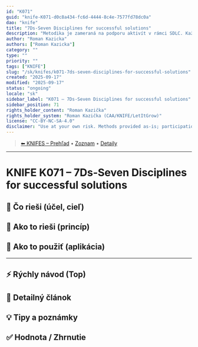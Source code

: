 ```yaml
---
id: "K071"
guid: "knife-K071-d0c8a434-fc6d-4444-8c4e-7577fd78dc0a"
dao: "knife"
title: "7Ds-Seven Disciplines for successful solutions"
description: "Metodika je zameraná na podporu aktivít v rámci SDLC. Každá potencálna iformácia má svoje miesto. A je úplne jedno v akej technológií sa implementuje."
author: "Roman Kazicka"
authors: ["Roman Kazicka"]
category: ""
type: ""
priority: ""
tags: ["KNIFE"]
slug: "/sk/knifes/k071-7ds-seven-disciplines-for-successful-solutions"
created: "2025-09-17"
modified: "2025-09-17"
status: "ongoing"
locale: "sk"
sidebar_label: "K071 – 7Ds-Seven Disciplines for successful solutions"
sidebar_position: 71
rights_holder_content: "Roman Kazička"
rights_holder_system: "Roman Kazička (CAA/KNIFE/LetItGrow)"
license: "CC-BY-NC-SA-4.0"
disclaimer: "Use at your own risk. Methods provided as-is; participation is voluntary and context-aware."
---
```

<!-- body:start -->

<!-- nav:knifes -->
> [⬅ KNIFES – Prehľad](../overview.md) • [Zoznam](../KNIFE_Overview_List.md) • [Detaily](../KNIFE_Overview_Details.md)
---
# KNIFE K071 – 7Ds-Seven Disciplines for successful solutions

## 🎯 Čo rieši (účel, cieľ)

## 🧩 Ako to rieši (princíp)

## 🧪 Ako to použiť (aplikácia)

---

## ⚡ Rýchly návod (Top)

## 📜 Detailný článok

## 💡 Tipy a poznámky

## ✅ Hodnota / Zhrnutie
